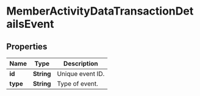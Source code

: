 

# MemberActivityDataTransactionDetailsEvent


## Properties

| Name | Type | Description |
|------------ | ------------- | ------------- |
|**id** | **String** | Unique event ID. |
|**type** | **String** | Type of event. |



